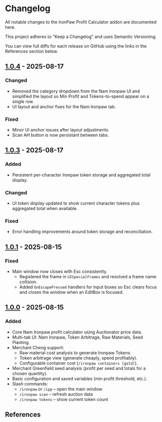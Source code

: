 # Changelog

All notable changes to the IronPaw Profit Calculator addon are documented here.

This project adheres to "Keep a Changelog" and uses Semantic Versioning.

You can view full diffs for each release on GitHub using the links in the References section below.


## [1.0.4] - 2025-08-17

### Changed
- Removed the category dropdown from the Nam Ironpaw UI and simplified the layout so Min Profit and Tokens-to-spend appear on a single row.
- UI layout and anchor fixes for the Nam Ironpaw tab.

### Fixed
- Minor UI anchor issues after layout adjustments.
- Scan AH button is now persistant between tabs.

## [1.0.3] - 2025-08-17

### Added
- Persistent per-character Ironpaw token storage and aggregated total display.

### Changed
- UI token display updated to show current character tokens plus aggregated total when available.

### Fixed
- Error handling improvements around token storage and reconciliation.

## [1.0.1] - 2025-08-15

### Fixed
- Main window now closes with Esc consistently.
  - Registered the frame in `UISpecialFrames` and resolved a frame name collision.
  - Added `OnEscapePressed` handlers for input boxes so Esc clears focus and closes the window when an EditBox is focused.

## [1.0.0] - 2025-08-15

### Added
- Core Nam Ironpaw profit calculator using Auctionator price data.
- Multi-tab UI: Nam Ironpaw, Token Arbitrage, Raw Materials, Seed Planting.
- Merchant Cheng support:
  - Raw material cost analysis to generate Ironpaw Tokens.
  - Token arbitrage view (generate cheaply, spend profitably).
  - Configurable container cost (`/ironpaw containers [gold]`).
- Merchant Greenfield seed analysis (profit per seed and totals for a chosen quantity).
- Basic configuration and saved variables (min profit threshold, etc.).
- Slash commands:
  - `/ironpaw` or `/ipp` – open the main window
  - `/ironpaw scan` – refresh auction data
  - `/ironpaw tokens` – show current token count

## References

[1.0.4]: https://github.com/TheFlexican/IronPawProfit/compare/v1.0.3...v1.0.4
[1.0.3]: https://github.com/TheFlexican/IronPawProfit/compare/v1.0.2...v1.0.3
[1.0.2]: https://github.com/TheFlexican/IronPawProfit/compare/v1.0.1...v1.0.2
[1.0.1]: https://github.com/TheFlexican/IronPawProfit/compare/v1.0.0...v1.0.1
[1.0.0]: https://github.com/TheFlexican/IronPawProfit/releases/tag/v1.0.0